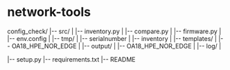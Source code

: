 # network-tools


config_check/
|-- src/
|   |-- inventory.py
|   |-- compare.py
|   |-- firmware.py
|   |-- env.config
|
|-- tmp/
|   |-- serialnumber
|   |-- inventory
|
|-- templates/
|   |-- OA18_HPE_NOR_EDGE
|
|-- output/
|   |-- OA18_HPE_NOR_EDGE
|
|-- log/
|




|-- setup.py
|-- requirements.txt
|-- README
